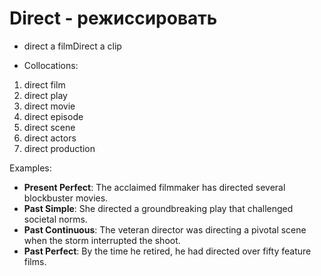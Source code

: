 # Direct - режиссировать

- direct a filmDirect a clip

- Collocations:

1. direct film
2. direct play
3. direct movie
4. direct episode
5. direct scene
6. direct actors
7. direct production

Examples:

- **Present Perfect**: The acclaimed filmmaker has directed several blockbuster movies.
- **Past Simple**: She directed a groundbreaking play that challenged societal norms.
- **Past Continuous**: The veteran director was directing a pivotal scene when the storm interrupted the shoot.
- **Past Perfect**: By the time he retired, he had directed over fifty feature films.
